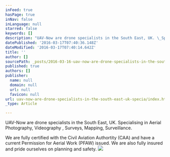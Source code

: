 ```yaml
---
inFeed: true
hasPage: true
inNav: false
inLanguage: null
starred: false
keywords: []
description: "UAV-Now are drone specialists in the South East, UK. \_Specialising in Aerial Photography, Videography , Surveys, Mapping, Surveillance.\_"
datePublished: '2016-03-17T07:40:36.148Z'
dateModified: '2016-03-17T07:40:14.642Z'
title: ''
author: []
sourcePath: _posts/2016-03-16-uav-now-are-drone-specialists-in-the-south-east-uk-specia.md
published: true
authors: []
publisher:
  name: null
  domain: null
  url: null
  favicon: null
url: uav-now-are-drone-specialists-in-the-south-east-uk-specia/index.html
_type: Article

---
```

UAV-Now are drone specialists in the South East, UK.  Specialising in Aerial Photography, Videography , Surveys, Mapping, Surveillance. 

We are fully certified with the Civil Aviation Authortity (CAA) and have a current Permission for Aerial Work (PFAW) issued.  We are also fully insured and pride ourselves on planning and safety.
![](https://the-grid-user-content.s3-us-west-2.amazonaws.com/0227ff2a-2846-4708-8adb-be2260ef5c47.jpg)